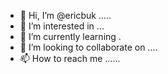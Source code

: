 - 👋 Hi, I’m @ericbuk .....
- 👀 I’m interested in ...
- 🌱 I’m currently learning .
- 💞️ I’m looking to collaborate on ....
- 📫 How to reach me ......

<!---
ericbuk/ericbuk is a ✨ special ✨ repository because its `README.md` (this file) appears on your GitHub profile.
You can click the Preview link to take a look at your changes.
--->
